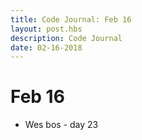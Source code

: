 ```yaml
---
title: Code Journal: Feb 16
layout: post.hbs
description: Code Journal
date: 02-16-2018
---
```

# Feb 16

- Wes bos - day 23